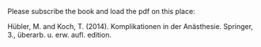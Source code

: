 Please subscribe the book and load the pdf on this place:

Hübler, M. and Koch, T. (2014). Komplikationen in der Anästhesie. Springer, 3., überarb. u. erw. aufl. edition.
